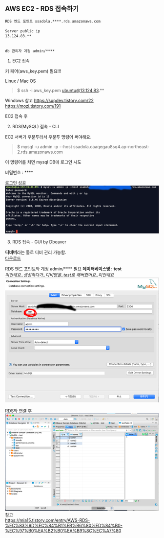 ## AWS EC2 - RDS 접속하기

```
RDS 엔드 포인트 ssadola.****.rds.amazonaws.com

Server public ip
13.124.83.**


db 관리자 계정 admin/****
```

1. EC2 접속

키 페어(aws_key.pem) 필요!!!

Linux / Mac OS
> $ ssh -i aws_key.pem ubuntu@13.124.83.**

Windows 
참고 
<https://supdev.tistory.com/22>  
<https://mozi.tistory.com/191>

EC2 접속 후

2. RDS(MySQL) 접속 - CLI

EC2 서버가 우분투라서 우분투 명령어 써야해요.

> $ mysql -u admin -p --host ssadola.caaqegau8sq4.ap-northeast-2.rds.amazonaws.com

이 명령어를 치면 mysql DB에 로그인 시도

비밀번호 : ****

로그인 성공
![cli](./RDS-CLI.png)  

3. RDS 접속 - GUI by Dbeaver

**디비버**라는 툴로 디비 관리 가능함.  
[다운로드](https://dbeaver.io/download/)  

RDS 엔드 포인트와 계정 admin/**** 필요 
**데이터베이스명 : test**  
*미안해요..생성하다가..디비명을..test로 해버렸어요..미안해요*
![dbeaver](./RDS-Dbeaver.png)  

RDS와 연결 후  
![dbeaver_connect](./Dbeaver-sample.png)
참고   
<https://mia15.tistory.com/entry/AWS-RDS-%EC%83%9D%EC%84%B1%EB%B6%80%ED%84%B0-%EC%97%B0%EA%B2%B0%EA%B9%8C%EC%A7%80>

